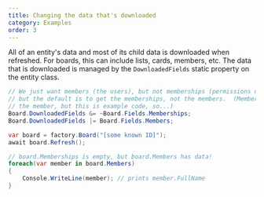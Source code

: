 ```yaml
---
title: Changing the data that's downloaded
category: Examples
order: 3
---
```


All of an entity's data and most of its child data is downloaded when refreshed.  For boards, this can include lists, cards, members, etc.  The data that is downloaded is managed by the `DownloadedFields` static property on the entity class.

```csharp
// We just want members (the users), but not memberships (permissions on the board),
// but the default is to get the memberships, not the members.  (Memberships include
// the member, but this is example code, so...)
Board.DownloadedFields &= ~Board.Fields.Memberships;
Board.DownloadedFields |= Board.Fields.Members;

var board = factory.Board("[some known ID]");
await board.Refresh();

// board.Memberships is empty, but board.Members has data!
foreach(var member in board.Members)
{
    Console.WriteLine(member); // prints member.FullName
}
```

